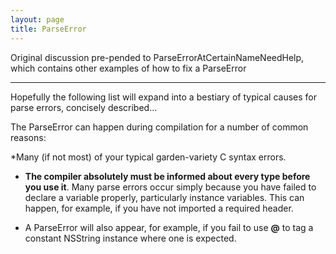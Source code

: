 ```yaml
---
layout: page
title: ParseError
---
```


Original discussion pre-pended to ParseErrorAtCertainNameNeedHelp, which contains other examples of how to fix a ParseError

----

Hopefully the following list will expand into a bestiary of typical causes for parse errors, concisely described...

The ParseError can happen during compilation for a number of common reasons:



*Many (if not most) of your typical garden-variety C syntax errors.

* **The compiler absolutely must be informed about every type before you use it**. Many parse errors occur simply because you have failed to declare a variable properly, particularly instance variables. This can happen, for example, if you have not imported a required header.

* A ParseError will also appear, for example, if you fail to use **@** to tag a constant NSString instance where one is expected.

